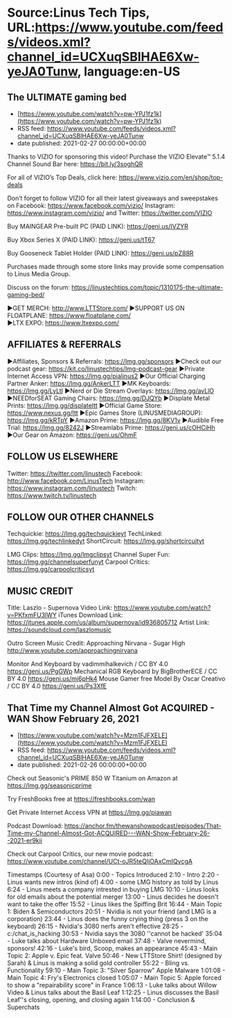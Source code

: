 # Source:Linus Tech Tips, URL:https://www.youtube.com/feeds/videos.xml?channel_id=UCXuqSBlHAE6Xw-yeJA0Tunw, language:en-US

## The ULTIMATE gaming bed
 - [https://www.youtube.com/watch?v=pw-YPJ1fz1k](https://www.youtube.com/watch?v=pw-YPJ1fz1k)
 - RSS feed: https://www.youtube.com/feeds/videos.xml?channel_id=UCXuqSBlHAE6Xw-yeJA0Tunw
 - date published: 2021-02-27 00:00:00+00:00

Thanks to VIZIO for sponsoring this video! Purchase the VIZIO Elevate™ 5.1.4 Channel Sound Bar here: https://bit.ly/3soghQR

For all of VIZIO’s Top Deals, click here: https://www.vizio.com/en/shop/top-deals

Don’t forget to follow VIZIO for all their latest giveaways and sweepstakes on
Facebook: https://www.facebook.com/vizio/
Instagram: https://www.instagram.com/vizio/
and Twitter: https://twitter.com/VIZIO

Buy MAINGEAR Pre-built PC (PAID LINK): https://geni.us/IVZYR

Buy Xbox Series X (PAID LINK): https://geni.us/tT67

Buy Gooseneck Tablet Holder (PAID LINK): https://geni.us/pZ88R

Purchases made through some store links may provide some compensation to Linus Media Group.

Discuss on the forum: https://linustechtips.com/topic/1310175-the-ultimate-gaming-bed/


►GET MERCH: http://www.LTTStore.com/
►SUPPORT US ON FLOATPLANE: https://www.floatplane.com/  
►LTX EXPO: https://www.ltxexpo.com/   

AFFILIATES & REFERRALS
---------------------------------------------------
►Affiliates, Sponsors & Referrals: https://lmg.gg/sponsors
►Check out our podcast gear: https://kit.co/linustechtips/lmg-podcast-gear
►Private Internet Access VPN: https://lmg.gg/pialinus2
►Our Official Charging Partner Anker: https://lmg.gg/AnkerLTT
►MK Keyboards: https://lmg.gg/LyLtl
►Nerd or Die Stream Overlays: https://lmg.gg/avLlO
►NEEDforSEAT Gaming Chairs: https://lmg.gg/DJQYb
►Displate Metal Prints: https://lmg.gg/displateltt
►Official Game Store: https://www.nexus.gg/ltt
►Epic Games Store (LINUSMEDIAGROUP): https://lmg.gg/kRTpY
►Amazon Prime: https://lmg.gg/8KV1v
►Audible Free Trial: https://lmg.gg/8242J
►Streamlabs Prime: https://geni.us/cOHCiHh
►Our Gear on Amazon: https://geni.us/OhmF

FOLLOW US ELSEWHERE
---------------------------------------------------  
Twitter: https://twitter.com/linustech
Facebook: http://www.facebook.com/LinusTech
Instagram: https://www.instagram.com/linustech
Twitch: https://www.twitch.tv/linustech

FOLLOW OUR OTHER CHANNELS
---------------------------------------------------  
Techquickie: https://lmg.gg/techquickieyt
TechLinked: https://lmg.gg/techlinkedyt
ShortCircuit: https://lmg.gg/shortcircuityt

LMG Clips: https://lmg.gg/lmgclipsyt
Channel Super Fun: https://lmg.gg/channelsuperfunyt
Carpool Critics: https://lmg.gg/carpoolcriticsyt

MUSIC CREDIT
---------------------------------------------------  
Title: Laszlo - Supernova
Video Link: https://www.youtube.com/watch?v=PKfxmFU3lWY
iTunes Download Link: https://itunes.apple.com/us/album/supernova/id936805712
Artist Link: https://soundcloud.com/laszlomusic

Outro Screen Music Credit: Approaching Nirvana - Sugar High http://www.youtube.com/approachingnirvana

Monitor And Keyboard by vadimmihalkevich / CC BY 4.0  https://geni.us/PgGWp
Mechanical RGB Keyboard by BigBrotherECE / CC BY 4.0 https://geni.us/mj6pHk4
Mouse Gamer free Model By Oscar Creativo / CC BY 4.0 https://geni.us/Ps3XfE

## That Time my Channel Almost Got ACQUIRED - WAN Show February 26, 2021
 - [https://www.youtube.com/watch?v=Mzm1FJFXELE](https://www.youtube.com/watch?v=Mzm1FJFXELE)
 - RSS feed: https://www.youtube.com/feeds/videos.xml?channel_id=UCXuqSBlHAE6Xw-yeJA0Tunw
 - date published: 2021-02-26 00:00:00+00:00

Check out Seasonic's PRIME 850 W Titanium on Amazon at https://lmg.gg/seasonicprime

Try FreshBooks free at https://freshbooks.com/wan

Get Private Internet Access VPN at https://lmg.gg/piawan

Podcast Download: https://anchor.fm/thewanshowpodcast/episodes/That-Time-my-Channel-Almost-Got-ACQUIRED---WAN-Show-February-26--2021-er9kii

Check out Carpool Critics, our new movie podcast: https://www.youtube.com/channel/UCt-oJR5teQIjOAxCmIQvcgA

Timestamps (Courtesy of Asa)
0:00 - Topics Introduced
2:10 - Intro
2:20 - Linus wants new intros (kind of)
4:00 - some LMG history as told by Linus
6:24 - Linus meets a company intrested in buying LMG
10:10 - Linus looks for old emails about the potential merger
13:00 - Linus decides he doesn't want to take the offer
15:52 - Linus likes the Spiffing Brit
16:44 - Main Topic 1: Biden & Semiconductors
20:51 - Nvidia is not your friend (and LMG is a corporation)
23:44 - Linus does the funny crying thing (press 3 on the keyboard)
26:15 - Nvidia's 3080 nerfs aren't effective
28:25 - c:/chat_is_hacking
30:53 - Nvidia says the 3080 ''cannot be hacked'
35:04 - Luke talks about Hardware Unboxed email
37:48 - Valve nevermind, sponsors!
42:16 - Luke's bird, Scoop, makes an appearance
45:43 - Main Topic 2: Apple v. Epic feat. Valve
50:46 - New LTTStore Shirt! (designed by Sarah) & Linus is making a solid gold controller
55:22 - Bling vs. Functionality
59:10 - Main Topic 3: "Silver Sparrow" Apple Malware
1:01:08 - Main Topic 4: Fry's Electronics closed
1:05:07 - Main Topic 5: Apple forced to show a "repairability score" in France
1:06:13 - Luke talks about Willow Video & Linus talks about the Basil Leaf
1:12:25 - Linus discusses the Basil Leaf''s closing, opening, and closing again
1:14:00 - Conclusion & Superchats

